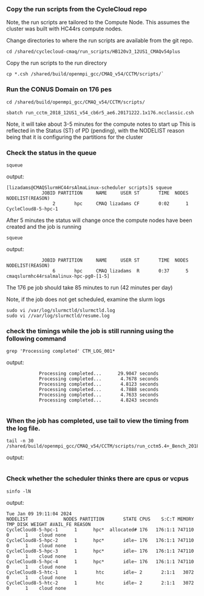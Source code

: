 ### Copy the run scripts from the CycleCloud repo
Note, the run scripts are tailored to the Compute Node. This assumes the cluster was built with HC44rs compute nodes.

Change directories to where the run scripts are available from the git repo.

```
cd /shared/cyclecloud-cmaq/run_scripts/HB120v3_12US1_CMAQv54plus
```

Copy the run scripts to the run directory

```
cp *.csh /shared/build/openmpi_gcc/CMAQ_v54/CCTM/scripts/`
```


### Run the CONUS Domain on 176 pes

```
cd /shared/build/openmpi_gcc/CMAQ_v54/CCTM/scripts/
```

```
sbatch run_cctm_2018_12US1_v54_cb6r5_ae6.20171222.1x176.ncclassic.csh
```

Note, it will take about 3-5 minutes for the compute notes to start up This is reflected in the Status (ST) of PD (pending), with the NODELIST reason being that it is configuring the partitions for the cluster

### Check the status in the queue

```
squeue 
```

output:

```
[lizadams@CMAQSlurmHC44rsAlmaLinux-scheduler scripts]$ squeue
             JOBID PARTITION     NAME     USER ST       TIME  NODES NODELIST(REASON)
                 2       hpc     CMAQ lizadams CF       0:02      1 CycleCloud8-5-hpc-1

```
After 5 minutes the status will change once the compute nodes have been created and the job is running

`squeue `

output:

```
             JOBID PARTITION     NAME     USER ST       TIME  NODES NODELIST(REASON)
                 6       hpc     CMAQ lizadams  R       0:37      5 cmaqslurmhc44rsalmalinux-hpc-pg0-[1-5]
```

The 176 pe job should take 85 minutes to run (42 minutes per day)

Note, if the job does not get scheduled, examine the slurm logs

```
sudo vi /var/log/slurmctld/slurmctld.log
sudo vi //var/log/slurmctld/resume.log
```


### check the timings while the job is still running using the following command

```
grep 'Processing completed' CTM_LOG_001*
```

output:

```
            Processing completed...      29.9047 seconds
            Processing completed...       4.7678 seconds
            Processing completed...       4.8123 seconds
            Processing completed...       4.7888 seconds
            Processing completed...       4.7633 seconds
            Processing completed...       4.8243 seconds


```

### When the job has completed, use tail to view the timing from the log file.

```
tail -n 30 /shared/build/openmpi_gcc/CMAQ_v54/CCTM/scripts/run_cctm5.4+_Bench_2018_12US1_cb6r5_ae6_20200131_MYR.176.16x11pe.2day.20171222start.1x176.log
```

output:

```

```


### Check whether the scheduler thinks there are cpus or vcpus

```
sinfo -lN
```

output:

```
Tue Jan 09 19:11:04 2024
NODELIST             NODES PARTITION       STATE CPUS    S:C:T MEMORY TMP_DISK WEIGHT AVAIL_FE REASON              
CycleCloud8-5-hpc-1      1      hpc*  allocated# 176   176:1:1 747110        0      1    cloud none                
CycleCloud8-5-hpc-2      1      hpc*       idle~ 176   176:1:1 747110        0      1    cloud none                
CycleCloud8-5-hpc-3      1      hpc*       idle~ 176   176:1:1 747110        0      1    cloud none                
CycleCloud8-5-hpc-4      1      hpc*       idle~ 176   176:1:1 747110        0      1    cloud none                
CycleCloud8-5-htc-1      1       htc       idle~ 2       2:1:1   3072        0      1    cloud none                
CycleCloud8-5-htc-2      1       htc       idle~ 2       2:1:1   3072        0      1    cloud none     
```
